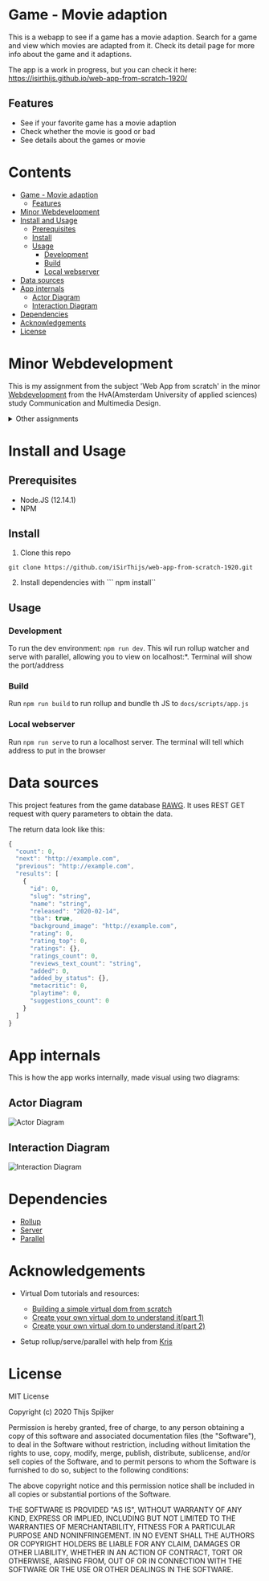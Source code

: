 # Game - Movie adaption
<!-- Add a nice poster image here at the end of the week, showing off your shiny frontend 📸 -->

This is a webapp to see if a game has a movie adaption. Search for a game and view which movies are adapted from it. Check its detail page for more info about the game and it adaptions. 

The app is a work in progress, but you can check it here: https://isirthijs.github.io/web-app-from-scratch-1920/

## Features
- See if your favorite game has a movie adaption
- Check whether the movie is good or bad
- See details about the games or movie

# Contents <!-- omit in toc -->
- [Game - Movie adaption](#game---movie-adaption)
  - [Features](#features)
- [Minor Webdevelopment](#minor-webdevelopment)
- [Install and Usage](#install-and-usage)
  - [Prerequisites](#prerequisites)
  - [Install](#install)
  - [Usage](#usage)
    - [Development](#development)
    - [Build](#build)
    - [Local webserver](#local-webserver)
- [Data sources](#data-sources)
- [App internals](#app-internals)
  - [Actor Diagram](#actor-diagram)
  - [Interaction Diagram](#interaction-diagram)
- [Dependencies](#dependencies)
- [Acknowledgements](#acknowledgements)
- [License](#license)

# Minor Webdevelopment 
This is my assignment from the subject 'Web App from scratch' in the minor [Webdevelopment](https://everythingweb.org) from the HvA(Amsterdam University of applied sciences) study Communication and Multimedia Design.

<details>
    <summary>Other assignments</summary>
    <ul>
        <li><a href='https://github.com/iSirThijs/web-app-from-scratch-1920'>Web App from Scratch</a> - This assignment</li>
        <li><a href='https://github.com/iSirThijs/css-to-the-rescue-1920'>CSS to the rescue</a></li>
    <ul>
</details>

# Install and Usage
## Prerequisites 
* Node.JS (12.14.1)
* NPM

## Install 
1. Clone this repo
```
git clone https://github.com/iSirThijs/web-app-from-scratch-1920.git
```
2. Install dependencies with ``` npm install``

## Usage
### Development 
To run the dev environment: ``` npm run dev ```. This wil run rollup watcher and serve with parallel, allowing you to view on localhost:*. Terminal will show the port/address

### Build
Run `npm run build` to run rollup and bundle th JS to `docs/scripts/app.js`

### Local webserver
Run `npm run serve` to run a localhost server. The terminal will tell which address to put in the browser


# Data sources
This project features from the game database [RAWG](https://rawg.io). It uses REST GET request with query parameters to obtain the data. 

The return data look like this:
```js
{
  "count": 0,
  "next": "http://example.com",
  "previous": "http://example.com",
  "results": [
    {
      "id": 0,
      "slug": "string",
      "name": "string",
      "released": "2020-02-14",
      "tba": true,
      "background_image": "http://example.com",
      "rating": 0,
      "rating_top": 0,
      "ratings": {},
      "ratings_count": 0,
      "reviews_text_count": "string",
      "added": 0,
      "added_by_status": {},
      "metacritic": 0,
      "playtime": 0,
      "suggestions_count": 0
    }
  ]
}
```

# App internals
This is how the app works internally, made visual using two diagrams:
## Actor Diagram
![Actor Diagram](https://raw.githubusercontent.com/wiki/iSirThijs/web-app-from-scratch-1920/images/actor-diagram-v2.png)

## Interaction Diagram
![Interaction Diagram](https://raw.githubusercontent.com/wiki/iSirThijs/web-app-from-scratch-1920/images/interaction-diagram.png)

# Dependencies
* [Rollup](https://github.com/rollup/rollup)
* [Server](https://github.com/zeit/serve)
* [Parallel](https://github.com/spion/npm-parallel)

# Acknowledgements
* Virtual Dom tutorials and resources:
  * [Building a simple virtual dom from scratch](https://dev.to/ycmjason/building-a-simple-virtual-dom-from-scratch-3d05)
  * [Create your own virtual dom to understand it(part 1)](https://medium.com/@aibolkussain/create-your-own-virtual-dom-to-understand-it-part-1-47b9b6fc6dfb)
  * [Create your own virtual dom to understand it(part 2)](https://medium.com/@aibolkussain/create-your-own-virtual-dom-to-understand-it-part-2-c85c4ffd15f0)

* Setup rollup/serve/parallel with help from [Kris](https://github.com/kriskuiper)

# License
MIT License

Copyright (c) 2020 Thijs Spijker

Permission is hereby granted, free of charge, to any person obtaining a copy
of this software and associated documentation files (the "Software"), to deal
in the Software without restriction, including without limitation the rights
to use, copy, modify, merge, publish, distribute, sublicense, and/or sell
copies of the Software, and to permit persons to whom the Software is
furnished to do so, subject to the following conditions:

The above copyright notice and this permission notice shall be included in all
copies or substantial portions of the Software.

THE SOFTWARE IS PROVIDED "AS IS", WITHOUT WARRANTY OF ANY KIND, EXPRESS OR
IMPLIED, INCLUDING BUT NOT LIMITED TO THE WARRANTIES OF MERCHANTABILITY,
FITNESS FOR A PARTICULAR PURPOSE AND NONINFRINGEMENT. IN NO EVENT SHALL THE
AUTHORS OR COPYRIGHT HOLDERS BE LIABLE FOR ANY CLAIM, DAMAGES OR OTHER
LIABILITY, WHETHER IN AN ACTION OF CONTRACT, TORT OR OTHERWISE, ARISING FROM,
OUT OF OR IN CONNECTION WITH THE SOFTWARE OR THE USE OR OTHER DEALINGS IN THE
SOFTWARE.